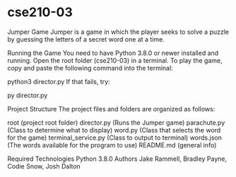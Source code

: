 # cse210-03
Jumper Game
Jumper is a game in which the player seeks to solve a puzzle 
by guessing the letters of a secret word one at a time.

Running the Game
You need to have Python 3.8.0 or newer installed and running. 
Open the root folder (cse210-03) in a terminal. To play the game, 
copy and paste the following command into the terminal:

python3 director.py
If that fails, try:

py director.py


Project Structure
The project files and folders are organized as follows:

root                    (project root folder)
director.py             (Runs the Jumper game)
parachute.py            (Class to determine what to display)
word.py                 (Class that selects the word for the game)
terminal_service.py     (Class to output to terminal)
words.json              (The words available for the program to use)
README.md               (general info)

Required Technologies
Python 3.8.0
Authors
Jake Rammell,
Bradley Payne,
Codie Snow,
Josh Dalton
